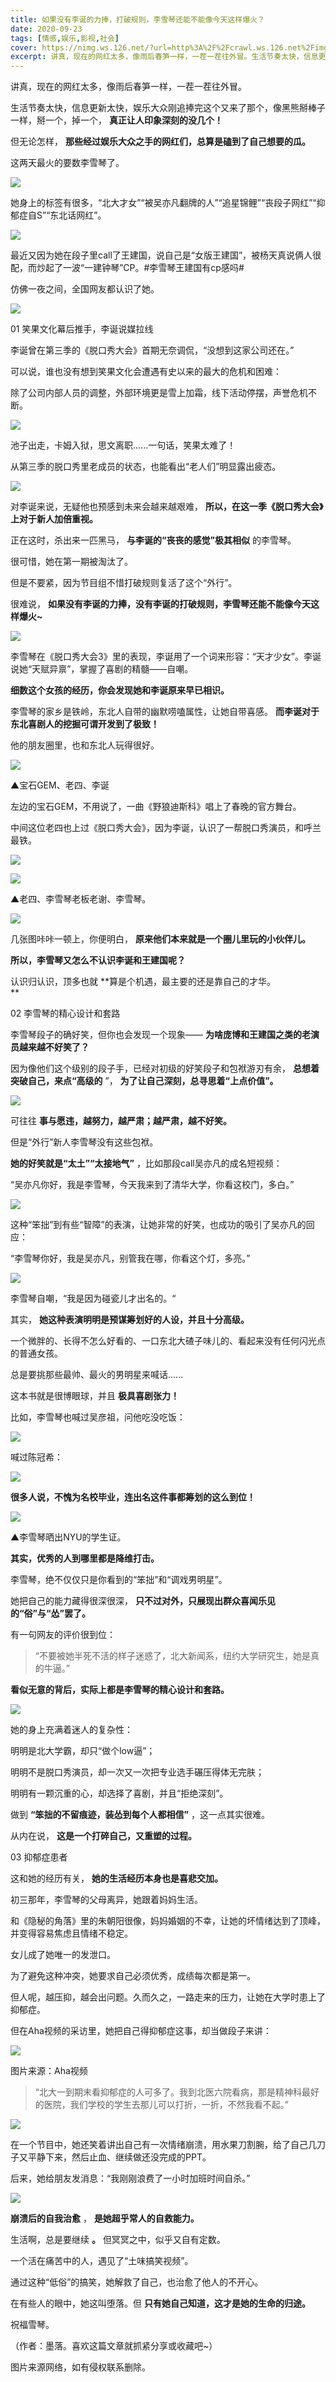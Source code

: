 ```yaml
---
title: 如果没有李诞的力捧，打破规则，李雪琴还能不能像今天这样爆火？
date: 2020-09-23
tags: [情感,娱乐,影视,社会]
cover: https://nimg.ws.126.net/?url=http%3A%2F%2Fcrawl.ws.126.net%2Fimg%2Fbb5fe1c6e4d6813d3454b710958bc545.jpg&thumbnail=650x2147483647&quality=80&type=jpg
excerpt: 讲真，现在的网红太多，像雨后春笋一样，一茬一茬往外冒。生活节奏太快，信息更新太快，娱乐大众刚追捧完这个又来了那个，像黑熊掰棒子一样，掰一个，掉一个， **真正让人印象深刻的没几个！**但无论怎样， **那些经过娱乐大众之手的网红们，
---
```

讲真，现在的网红太多，像雨后春笋一样，一茬一茬往外冒。

生活节奏太快，信息更新太快，娱乐大众刚追捧完这个又来了那个，像黑熊掰棒子一样，掰一个，掉一个， **真正让人印象深刻的没几个！**

但无论怎样， **那些经过娱乐大众之手的网红们，总算是磕到了自己想要的瓜。**

这两天最火的要数李雪琴了。

![](https://nimg.ws.126.net/?url=http%3A%2F%2Fcrawl.ws.126.net%2Fimg%2Fbb5fe1c6e4d6813d3454b710958bc545.jpg&thumbnail=650x2147483647&quality=80&type=jpg)  

她身上的标签有很多，“北大才女”“被吴亦凡翻牌的人”“追星锦鲤”“丧段子网红”“抑郁症自S”“东北话网红”。

![](https://nimg.ws.126.net/?url=http%3A%2F%2Fcrawl.ws.126.net%2Fimg%2Fbeca9821620bad4bac7a85be9aad033d.jpg&thumbnail=650x2147483647&quality=80&type=jpg)  

最近又因为她在段子里call了王建国，说自己是“女版王建国”，被杨天真说俩人很配，而炒起了一波“一建钟琴”CP。#李雪琴王建国有cp感吗#

仿佛一夜之间，全国网友都认识了她。

![](https://nimg.ws.126.net/?url=http%3A%2F%2Fcrawl.ws.126.net%2Fimg%2F542cee8c44e9fcc032603e6eb1e050b0.jpg&thumbnail=650x2147483647&quality=80&type=jpg)  

01 笑果文化幕后推手，李诞说媒拉线

李诞曾在第三季的《脱口秀大会》首期无奈调侃，“没想到这家公司还在。”

可以说，谁也没有想到笑果文化会遭遇有史以来的最大的危机和困难：

除了公司内部人员的调整，外部环境更是雪上加霜，线下活动停摆，声誉危机不断。

![](http://crawl.ws.126.net/img/8b33010296d67e595e2a9ad733170d51.gif)  
  

池子出走，卡姆入狱，思文离职......一句话，笑果太难了！

从第三季的脱口秀里老成员的状态，也能看出“老人们”明显露出疲态。

![](https://nimg.ws.126.net/?url=http%3A%2F%2Fcrawl.ws.126.net%2Fimg%2Ffcb90ef8ac8e14d37acbba56e24576e1.jpg&thumbnail=650x2147483647&quality=80&type=jpg)  

对李诞来说，无疑他也预感到未来会越来越艰难， **所以，在这一季《脱口秀大会》上对于新人加倍重视。**

正在这时，杀出来一匹黑马， **与李诞的“丧丧的感觉”极其相似** 的李雪琴。

很可惜，她在第一期被淘汰了。

但是不要紧，因为节目组不惜打破规则复活了这个“外行”。

很难说， **如果没有李诞的力捧，没有李诞的打破规则，李雪琴还能不能像今天这样爆火~**

![](https://nimg.ws.126.net/?url=http%3A%2F%2Fcrawl.ws.126.net%2Fimg%2Febd62ff3b11d90795ba4edb3096ab7f6.jpg&thumbnail=650x2147483647&quality=80&type=jpg)  

李雪琴在《脱口秀大会3》里的表现，李诞用了一个词来形容：“天才少女”。李诞说她“天赋异禀”，掌握了喜剧的精髓——自嘲。

**细数这个女孩的经历，你会发现她和李诞原来早已相识。**

李雪琴的家乡是铁岭，东北人自带的幽默唠嗑属性，让她自带喜感。 **而李诞对于东北喜剧人的挖掘可谓开发到了极致！**

他的朋友圈里，也和东北人玩得很好。

![](https://nimg.ws.126.net/?url=http%3A%2F%2Fcrawl.ws.126.net%2Fimg%2Fa19774087d664131bb26ddfa2a94b22f.jpg&thumbnail=650x2147483647&quality=80&type=jpg)  

▲宝石GEM、老四、李诞

左边的宝石GEM，不用说了，一曲《野狼迪斯科》唱上了春晚的官方舞台。

中间这位老四也上过《脱口秀大会》，因为李诞，认识了一帮脱口秀演员，和呼兰最铁。

![](https://nimg.ws.126.net/?url=http%3A%2F%2Fcrawl.ws.126.net%2Fimg%2F35ae075cadc62acb4251dd7939483739.jpg&thumbnail=650x2147483647&quality=80&type=jpg)  

![](https://nimg.ws.126.net/?url=http%3A%2F%2Fcrawl.ws.126.net%2Fimg%2F9e65a622e5f6920f09f4036cd8f0c8a1.jpg&thumbnail=650x2147483647&quality=80&type=jpg)  

▲老四、李雪琴老板老谢、李雪琴。

![](https://nimg.ws.126.net/?url=http%3A%2F%2Fcrawl.ws.126.net%2Fimg%2F097999ca069b1814aed7e8996274df8f.jpg&thumbnail=650x2147483647&quality=80&type=jpg)  

几张图咔咔一顿上，你便明白， **原来他们本来就是一个圈儿里玩的小伙伴儿。**

**所以，李雪琴又怎么不认识李诞和王建国呢？**

认识归认识，顶多也就 **算是个机遇，最主要的还是靠自己的才华。  
**

02 李雪琴的精心设计和套路

李雪琴段子的确好笑，但你也会发现一个现象—— **为啥庞博和王建国之类的老演员越来越不好笑了？**

因为像他们这个级别的段子手，已经对初级的好笑段子和包袱游刃有余， **总想着突破自己，来点“高级的** ”， **为了让自己深刻，总寻思着“上点价值”。**

![](https://nimg.ws.126.net/?url=http%3A%2F%2Fcrawl.ws.126.net%2Fimg%2F0368635535facf055021f37fb7f4f9cc.jpg&thumbnail=650x2147483647&quality=80&type=jpg)  

可往往 **事与愿违，越努力，越严肃；越严肃，越不好笑。**

但是“外行”新人李雪琴没有这些包袱。

**她的好笑就是“太土”“太接地气”** ，比如那段call吴亦凡的成名短视频：

“吴亦凡你好，我是李雪琴，今天我来到了清华大学，你看这校门，多白。”

![](http://crawl.ws.126.net/img/527adfbb43a7f06631e00fb5c5adde28.gif)  
  

这种“笨拙”到有些“智障”的表演，让她非常的好笑，也成功的吸引了吴亦凡的回应：

“李雪琴你好，我是吴亦凡，别管我在哪，你看这个灯，多亮。”

![](http://crawl.ws.126.net/img/67158f359cdd27fec24d50b9f6ab724d.gif)  
  

李雪琴自嘲，“我是因为碰瓷儿才出名的。“

其实， **她这种表演明明是预谋筹划好的人设，并且十分高级。**

一个微胖的、长得不怎么好看的、一口东北大碴子味儿的、看起来没有任何闪光点的普通女孩。

总是要挑那些最帅、最火的男明星来喊话......

这本书就是很博眼球，并且 **极具喜剧张力！**

比如，李雪琴也喊过吴彦祖，问他吃没吃饭：

![](http://crawl.ws.126.net/img/28f560890203ae11fed7a29a191b03c5.gif)  
  

喊过陈冠希：

![](https://nimg.ws.126.net/?url=http%3A%2F%2Fcrawl.ws.126.net%2Fimg%2Fa923cb91dc5bdcfa798aec212d34fd0f.jpg&thumbnail=650x2147483647&quality=80&type=jpg)  

**很多人说，不愧为名校毕业，连出名这件事都筹划的这么到位！**

![](https://nimg.ws.126.net/?url=http%3A%2F%2Fcrawl.ws.126.net%2Fimg%2F91fe397fbff18e355381441f45977a10.jpg&thumbnail=650x2147483647&quality=80&type=jpg)  

▲李雪琴晒出NYU的学生证。

**其实，优秀的人到哪里都是降维打击。**

李雪琴，绝不仅仅只是你看到的“笨拙”和“调戏男明星”。

她把自己的能力藏得很深很深， **只不过对外，只展现出群众喜闻乐见的“俗”与“怂”罢了。**

有一句网友的评价很到位：

> “不要被她半死不活的样子迷惑了，北大新闻系，纽约大学研究生，她是真的牛逼。”

  

**看似无意的背后，实际上都是李雪琴的精心设计和套路。**

![](https://nimg.ws.126.net/?url=http%3A%2F%2Fcrawl.ws.126.net%2Fimg%2F7af8b8493e61bc02069642e194a85467.jpg&thumbnail=650x2147483647&quality=80&type=jpg)  

她的身上充满着迷人的复杂性：

明明是北大学霸，却只“做个low逼”；

明明不是脱口秀演员，却一次又一次把专业选手碾压得体无完肤；

明明有一颗沉重的心，却选择了喜剧，并且“拒绝深刻”。

做到 **“笨拙的不留痕迹，装怂到每个人都相信”** ，这一点其实很难。

从内在说， **这是一个打碎自己，又重塑的过程。**

03 抑郁症患者

这和她的经历有关， **她的生活经历本身也是喜悲交加。**

初三那年，李雪琴的父母离异，她跟着妈妈生活。

和《隐秘的角落》里的朱朝阳很像，妈妈婚姻的不幸，让她的坏情绪达到了顶峰，并变得容易焦虑且情绪不稳定。

女儿成了她唯一的发泄口。

为了避免这种冲突，她要求自己必须优秀，成绩每次都是第一。

但人呢，越压抑，越会出问题。久而久之，一路走来的压力，让她在大学时患上了抑郁症。

但在Aha视频的采访里，她把自己得抑郁症这事，却当做段子来讲：

![](https://nimg.ws.126.net/?url=http%3A%2F%2Fcrawl.ws.126.net%2Fimg%2F711772c1969bcfe4aff7f01922f6219b.jpg&thumbnail=650x2147483647&quality=80&type=jpg)  

图片来源：Aha视频

> “北大一到期末看抑郁症的人可多了。我到北医六院看病，那是精神科最好的医院，我们学校的学生去那儿可以打折，一折，不然我看不起。”

  

![](http://crawl.ws.126.net/img/8d465ef71d1ed9030d5f14bd054c8f4f.gif)  
  

在一个节目中，她还笑着讲出自己有一次情绪崩溃，用水果刀割腕，给了自己几刀子又平静下来，然后止血、继续做还没完成的PPT。

后来，她给朋友发消息：“我刚刚浪费了一小时加班时间自杀。”

![](https://nimg.ws.126.net/?url=http%3A%2F%2Fcrawl.ws.126.net%2Fimg%2F87c5b6a2d9a1a9782a24b73c91d51f4f.jpg&thumbnail=650x2147483647&quality=80&type=jpg)  

**崩溃后的自我治愈** ， **是她超乎常人的自救能力。**

生活啊，总是要继续 **。** 但冥冥之中，似乎又自有定数。

一个活在痛苦中的人，遇见了“土味搞笑视频”。

通过这种“低俗”的搞笑，她解救了自己，也治愈了他人的不开心。

在有些人的眼中，她这叫堕落。但 **只有她自己知道，这才是她的生命的归途。**

祝福雪琴。

（作者：墨落。喜欢这篇文章就抓紧分享或收藏吧~）

图片来源网络，如有侵权联系删除。

